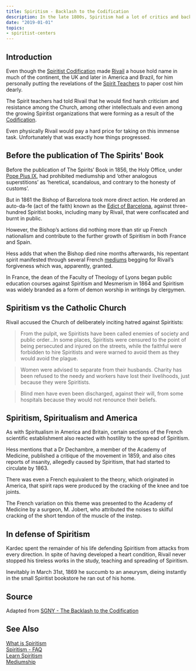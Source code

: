 ```yaml
---
title: Spiritism - Backlash to the Codification
description: In the late 1800s, Spiritism had a lot of critics and backlash from the Catholic Church. Read to understand.
date: "2019-01-01"
topics:
- spiritist-centers
---
```


## Introduction
Even though the [Spiritist Codification](/spirism/codification) made [Rivail](/about/allan-kardec) 
a house hold name in much of the continent, the UK and later in America and Brazil,
for him personally putting the revelations of the [Spirit Teachers](/about/superior-spirits) to paper cost him dearly.

The Spirit teachers had told Rivail that he would find harsh criticism and resistance among the Church,
among other intellectuals and even among the growing Spiritist organizations that were forming as a result of the 
[Codification](/spiritism/codification).

Even physically Rivail would pay a hard price for taking on this immense task.
Unfortunately that was exactly how things progressed.


## Before the publication of The Spirits' Book
Before the publication of The Spirits’ Book in 1856, the Holy Office, under [Pope Pius IX](//en.wikipedia.org/wiki/Pope_Pius_IX),
had prohibited mediumship and ‘other analogous superstitions’ as ‘heretical, scandalous, and contrary to the honesty of customs’.

But in 1861 the Bishop of Barcelona took more direct action.
He ordered an auto-da-fe (act of the faith) known as the [Edict of Barcelona](//www.researchgate.net/publication/291873151_The_celebrated_burning_in_Barcelona_on_October_9_1861_A_history_revisited),
against three-hundred Spiritist books, including many by Rivail, that were confiscated and burnt in public.

However, the Bishop’s actions did nothing more than stir up French nationalism and contribute to the further growth of Spiritism in both France and Spain.

Hess adds that when the Bishop died nine months afterwards, his repentant spirit manifested through several 
French [mediums](/about/medium) begging for Rivail’s forgiveness which was, apparently, granted.

In France, the dean of the Faculty of Theology of Lyons began public education courses against Spiritism and Mesmerism in 1864 and Spiritism was widely branded as a form of demon worship in writings by clergymen.

## Spiritism vs the Catholic Church
Rivail accused the Church of deliberately inciting hatred against Spiritists:

> From the pulpit, we Spiritists have been called enemies of society and public order…In some places, Spiritists were censured to the point of being persecuted and injured on the streets, while the faithful were forbidden to hire Spiritists and were warned to avoid them as they would avoid the plague.  

> Women were advised to separate from their husbands. Charity has been refused to the needy and workers have lost their livelihoods, just because they were Spiritists.  

> Blind men have even been discharged, against their will, from some hospitals because they would not renounce their beliefs.  


## Spiritism, Spiritualism and America
As with Spiritualism in America and Britain, certain sections of the French scientific 
establishment also reacted with hostility to the spread of Spiritism.

Hess mentions that a Dr Dechambre, a member of the Academy of Medicine, published a critique of the movement in 1859,
and also cites reports of insanity, allegedly caused by Spiritism, that had started to circulate by 1863.

There was even a French equivalent to the theory, which originated in America, that spirit raps were produced by the cracking of the knee and toe joints.

The French variation on this theme was presented to the Academy of Medicine by a surgeon, M. Jobert,
who attributed the noises to skilful cracking of the short tendon of the muscle of the instep.

## In defense of Spiritism
Kardec spent the remainder of his life defending Spiritism from attacks from every direction.
In spite of having developed a heart condition, Rivail never stopped his tireless works in the study, teaching and spreading of Spiritism.

Inevitably in March 31st, 1869 he succumb to an aneurysm, dieing instantly in the small Spiritist bookstore he ran out of his home.

## Source
Adapted from [SGNY - The Backlash to the Codification](https://www.sgny.org/spiritism-guide/the-5-book-codification-ii/)

## See Also
[What is Spiritism](../about)  
[Spiritism - FAQ](../faq)  
[Learn Spiritism](../learn)  
[Mediumship](../mediumship)  


